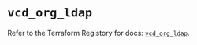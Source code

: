 # `vcd_org_ldap`

Refer to the Terraform Registory for docs: [`vcd_org_ldap`](https://registry.terraform.io/providers/vmware/vcd/3.10.0/docs/resources/org_ldap).
